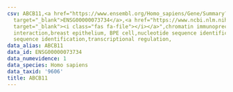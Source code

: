 ```yaml
---
csv: ABCB11,<a href="https://www.ensembl.org/Homo_sapiens/Gene/Summary?db=core;g=ENSG00000073734"
  target="_blank">ENSG00000073734</a>,<a href="https://www.ncbi.nlm.nih.gov/pubmed/22863008"
  target="_blank"><i class="fas fa-file"></i></a>",chromatin immunoprecipitation assay,direct
  interaction,breast epithelium, BPE cell,nucleotide sequence identification,nucleotide
  sequence identification,transcriptional regulation,
data_alias: ABCB11
data_id: ENSG00000073734
data_numevidence: 1
data_species: Homo sapiens
data_taxid: '9606'
title: ABCB11
---
```

